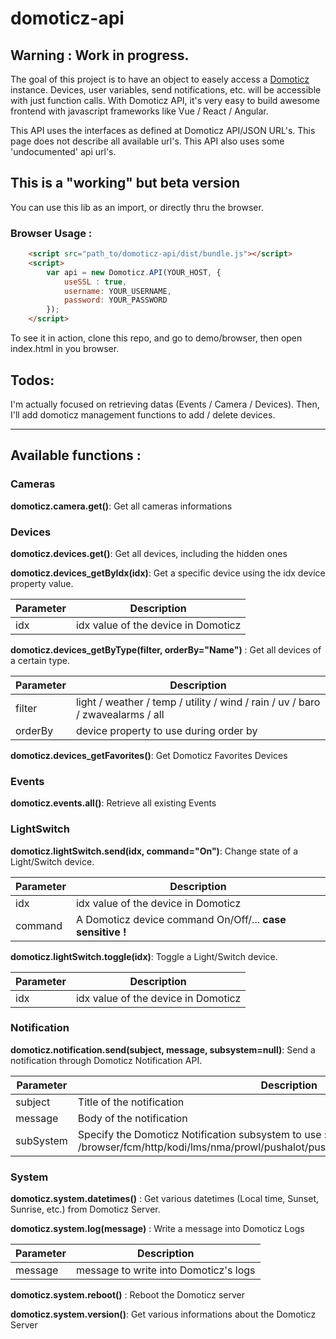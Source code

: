 # domoticz-api

## **Warning** : Work in progress.

The goal of this project is to have an object to easely access a [Domoticz](https://www.domoticz.com) instance. Devices, user variables, send notifications, etc. will be accessible with just function calls. With Domoticz API, it's very easy to build  awesome frontend with javascript frameworks like Vue / React / Angular. 

This API uses the interfaces as defined at Domoticz API/JSON URL's. This page does not describe all available url's. This API also uses some 'undocumented' api url's.

## This is a "working" but beta version

You can use this lib as an import, or directly thru the browser.

### Browser Usage :
```html
    <script src="path_to/domoticz-api/dist/bundle.js"></script>
    <script>
        var api = new Domoticz.API(YOUR_HOST, {
            useSSL : true,
            username: YOUR_USERNAME,
            password: YOUR_PASSWORD
        });
    </script>
```

To see it in action, clone this repo, and go to demo/browser, then open index.html in you browser.

## Todos:
I'm actually focused on retrieving datas (Events / Camera / Devices). Then, I'll add domoticz management functions to add / delete devices.

---------

## Available functions :

### Cameras

**domoticz.camera.get()**:
Get all cameras informations


### Devices

**domoticz.devices.get()**:
Get all devices, including the hidden ones

**domoticz.devices_getByIdx(idx)**:
Get a specific device using the idx device property value.

| Parameter | Description                         |
| --------- | ----------------------------------- |
| idx       | idx value of the device in Domoticz |

**domoticz.devices_getByType(filter, orderBy="Name")** :
Get all devices of a certain type.

| Parameter | Description                                                                    |
| --------- | ------------------------------------------------------------------------------ |
| filter    | light / weather / temp / utility / wind / rain / uv / baro / zwavealarms / all |
| orderBy | device property to use during order by |

**domoticz.devices_getFavorites()**:
Get Domoticz Favorites Devices


### Events
**domoticz.events.all()**:
Retrieve all existing Events


### LightSwitch

**domoticz.lightSwitch.send(idx, command="On")**:
Change state of a Light/Switch device.

| Parameter | Description                                               |
| --------- | --------------------------------------------------------- |
| idx       | idx value of the device in Domoticz                       |
| command   | A Domoticz device command On/Off/... **case sensitive !** |

**domoticz.lightSwitch.toggle(idx)**:
Toggle a Light/Switch device.

| Parameter | Description                         |
| --------- | ----------------------------------- |
| idx       | idx value of the device in Domoticz |


### Notification

**domoticz.notification.send(subject, message, subsystem=null)**:
Send a notification through Domoticz Notification API.

| Parameter | Description                           |
| --------- | ------------------------------------- |
| subject   | Title of the notification |
| message   | Body of the notification |
| subSystem | Specify the Domoticz Notification subsystem to use : <null>/browser/fcm/http/kodi/lms/nma/prowl/pushalot/pushbullet/pushover/pushsafer/telegram |


### System

**domoticz.system.datetimes()** :
Get various datetimes (Local time, Sunset, Sunrise, etc.) from Domoticz Server.

**domoticz.system.log(message)** :
Write a message into Domoticz Logs

| Parameter | Description                           |
| --------- | ------------------------------------- |
| message   | message to write into Domoticz's logs |

**domoticz.system.reboot()** :
Reboot the Domoticz server

**domoticz.system.version()**:
Get various informations about the Domoticz Server

